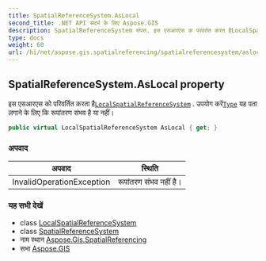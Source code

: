 ```yaml
---
title: SpatialReferenceSystem.AsLocal
second_title: .NET API संदर्भ के लिए Aspose.GIS
description: SpatialReferenceSystem संपत्त. इस एसआरएस क परवर्तत करत हैLocalSpatialReferenceSystem . उपयग करेंType यह पत लगने के लए क रूपंतरण संभव है य नहं
type: docs
weight: 60
url: /hi/net/aspose.gis.spatialreferencing/spatialreferencesystem/aslocal/
---
```

## SpatialReferenceSystem.AsLocal property

इस एसआरएस को परिवर्तित करता है[`LocalSpatialReferenceSystem`](../../localspatialreferencesystem/) . उपयोग करें[`Type`](../type/) यह पता लगाने के लिए कि रूपांतरण संभव है या नहीं।

```csharp
public virtual LocalSpatialReferenceSystem AsLocal { get; }
```

### अपवाद

| अपवाद | स्थिति |
| --- | --- |
| InvalidOperationException | रूपांतरण संभव नहीं है। |

### यह सभी देखें

* class [LocalSpatialReferenceSystem](../../localspatialreferencesystem/)
* class [SpatialReferenceSystem](../)
* नाम स्थान [Aspose.Gis.SpatialReferencing](../../spatialreferencesystem/)
* सभा [Aspose.GIS](../../../)


